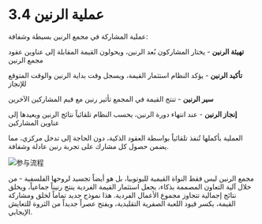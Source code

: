 # 3.4 عملية الرنين

عملية المشاركة في مجمع الرنين بسيطة وشفافة:

**تهيئة الرنين** - يختار المشاركون بُعد الرنين، ويحولون القيمة المقابلة إلى عناوين عقود مجمع الرنين

**تأكيد الرنين** - يؤكد النظام استثمار القيمة، ويسجل وقت بداية الرنين والوقت المتوقع للإنجاز

**سير الرنين** - تنتج القيمة في المجمع تأثير رنين مع قيم المشاركين الآخرين

**إنجاز الرنين** - عند انتهاء دورة الرنين، يحسب النظام تلقائياً نتائج الرنين ويعيدها إلى عناوين المشاركين

العملية بأكملها تُنفذ تلقائياً بواسطة العقود الذكية، دون الحاجة إلى تدخل مركزي، مما يضمن حصول كل مشارك على تجربة رنين عادلة وشفافة.

![参与流程](/images/图4.svg)

مجمع الرنين ليس فقط النواة القيمية لليوتوبيا، بل هو أيضاً تجسيد لروحها الفلسفية - من خلال آلية التعاون المصممة بذكاء، يجعل استثمار القيمة الفردية ينتج رنيناً جماعياً، ويخلق نتائج إجمالية تتجاوز مجموع الأعمال الفردية. هذا نموذج جديد تماماً لخلق ومشاركة القيمة، يكسر قيود اللعبة الصفرية التقليدية، ويفتح عصراً جديداً من الثروة للتعايش الإيجابي.